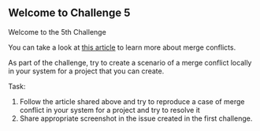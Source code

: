 ## Welcome to Challenge 5

Welcome to the 5th Challenge 

You can take a look at [this article](https://www.atlassian.com/git/tutorials/using-branches/merge-conflicts) to learn more about merge conflicts. 

As part of the challenge, try to create a scenario of a merge conflict locally in your system for a project that you can create. 

Task: 
1. Follow the article shared above and try to reproduce a case of merge conflict in your system for a project and try to resolve it 
2. Share appropriate screenshot in the issue created in the first challenge. 
